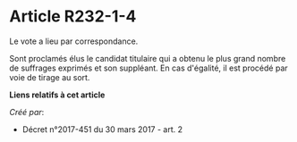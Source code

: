 # Article R232-1-4

Le vote a lieu par correspondance.

Sont proclamés élus le candidat titulaire qui a obtenu le plus grand nombre de suffrages exprimés et son suppléant. En cas
d'égalité, il est procédé par voie de tirage au sort.

**Liens relatifs à cet article**

_Créé par_:

  - Décret n°2017-451 du 30 mars 2017 - art. 2
